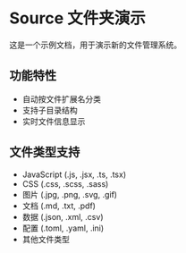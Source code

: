 # Source 文件夹演示

这是一个示例文档，用于演示新的文件管理系统。

## 功能特性

- 自动按文件扩展名分类
- 支持子目录结构
- 实时文件信息显示

## 文件类型支持

- JavaScript (.js, .jsx, .ts, .tsx)
- CSS (.css, .scss, .sass)
- 图片 (.jpg, .png, .svg, .gif)
- 文档 (.md, .txt, .pdf)
- 数据 (.json, .xml, .csv)
- 配置 (.toml, .yaml, .ini)
- 其他文件类型
